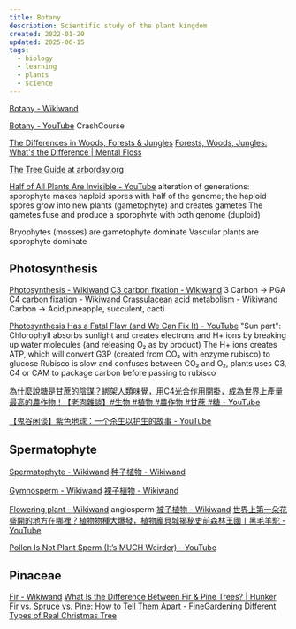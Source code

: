```yaml
---
title: Botany
description: Scientific study of the plant kingdom
created: 2022-01-20
updated: 2025-06-15
tags:
  - biology
  - learning
  - plants
  - science
---
```


[Botany - Wikiwand](https://www.wikiwand.com/en/Botany)

[Botany - YouTube](https://www.youtube.com/playlist?list=PL8dPuuaLjXtOhFQOVdutRTxvUI1UeCcax) CrashCourse

[The Differences in Woods, Forests & Jungles](https://sciencing.com/differences-woods-forests-jungles-8377449.html)
[Forests, Woods, Jungles: What's the Difference | Mental Floss](https://www.mentalfloss.com/article/604599/forests-vs-woods-vs-jungles-what-is-difference)

[The Tree Guide at arborday.org](https://www.arborday.org/trees/treeguide/index.cfm)

[Half of All Plants Are Invisible - YouTube](https://www.youtube.com/watch?v=l-FWwaTFvsw) alteration of generations: sporophyte makes haploid spores with half of the genome; the haploid spores grow into new plants (gametophyte) and creates gametes
The gametes fuse and produce a sporophyte with both genome (duploid)

Bryophytes (mosses) are gametophyte dominate
Vascular plants are sporophyte dominate

## Photosynthesis

[Photosynthesis - Wikiwand](https://www.wikiwand.com/en/articles/Photosynthesis)
[C3 carbon fixation - Wikiwand](https://www.wikiwand.com/en/articles/C3_carbon_fixation) 3 Carbon -> PGA
[C4 carbon fixation - Wikiwand](https://www.wikiwand.com/en/articles/C4_carbon_fixation)
[Crassulacean acid metabolism - Wikiwand](https://www.wikiwand.com/en/articles/Crassulacean_acid_metabolism) Carbon -> Acid,pineapple, succulent, cacti

[Photosynthesis Has a Fatal Flaw (and We Can Fix It) - YouTube](https://www.youtube.com/watch?v=DZ_T4zMBx6E)
"Sun part": Chlorophyll absorbs sunlight and creates electrons and H+ ions by breaking up water molecules (and releasing O₂ as by product)
The H+ ions creates ATP, which will convert G3P (created from CO₂ with enzyme rubisco) to glucose
Rubisco is slow and confuses between CO₂ and O₂, plants uses C3, C4 or CAM to package carbon before passing to rubisco

[為什麼說糖是甘蔗的陰謀？綁架人類味覺，用C4光合作用開掛，成為世界上產量最高的農作物！【老肉雜談】#生物 #植物 #農作物 #甘蔗 #糖 - YouTube](https://www.youtube.com/watch?v=ftM4EFxK57I)

[【鬼谷闲谈】紫色地球：一个杀生以护生的故事 - YouTube](https://www.youtube.com/watch?v=SI8lanAKCpc)

## Spermatophyte

[Spermatophyte - Wikiwand](https://www.wikiwand.com/en/Spermatophyte)
[种子植物 - Wikiwand](https://www.wikiwand.com/zh/%E7%A8%AE%E5%AD%90%E6%A4%8D%E7%89%A9)

[Gymnosperm - Wikiwand](https://www.wikiwand.com/en/Gymnosperm)
[裸子植物 - Wikiwand](https://www.wikiwand.com/zh/%E8%A3%B8%E5%AD%90%E6%A4%8D%E7%89%A9)

[Flowering plant - Wikiwand](https://www.wikiwand.com/en/Flowering_plant) angiosperm
[被子植物 - Wikiwand](https://www.wikiwand.com/zh/%E8%A2%AB%E5%AD%90%E6%A4%8D%E7%89%A9)
[世界上第一朵花盛開的地方在哪裡？植物物種大爆發，植物龐貝城揭秘史前森林王國丨黑毛羊駝 - YouTube](https://www.youtube.com/watch?v=1lE1B5oXr2c)

[Pollen Is Not Plant Sperm (It’s MUCH Weirder) - YouTube](https://www.youtube.com/watch?v=8o76s9alLeo)

## Pinaceae

[Fir - Wikiwand](https://www.wikiwand.com/en/Fir)
[What Is the Difference Between Fir & Pine Trees? | Hunker](https://www.hunker.com/13428674/what-is-the-difference-between-fir-pine-trees)
[Fir vs. Spruce vs. Pine: How to Tell Them Apart - FineGardening](https://www.finegardening.com/article/fir-vs-spruce-vs-pine-how-to-tell-them-apart)
[Different Types of Real Christmas Tree](https://www.jacksonsnurseries.co.uk/different-types-of-real-christmas-tree.html)
